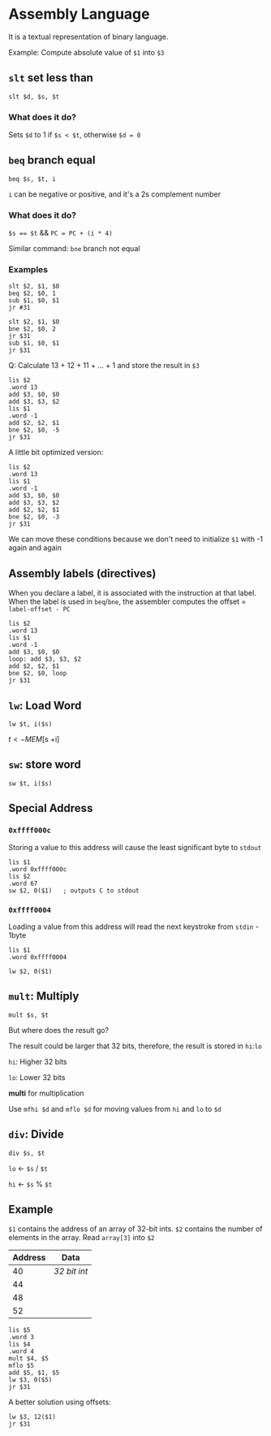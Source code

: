 # Assembly Language

It is a textual representation of binary language.

Example: Compute absolute value of `$1` into `$3`

## `slt` set less than

`slt $d, $s, $t`

### What does it do?

Sets `$d` to 1 if `$s < $t`, otherwise `$d = 0`

## `beq` branch equal

`beq $s, $t, i`

`i` can be negative or positive, and it's a 2s complement number

### What does it do?

`$s == $t` && `PC = PC + (i * 4)`

Similar command: `bne` branch not equal

### Examples

```assembly
slt $2, $1, $0
beq $2, $0, 1
sub $1, $0, $1
jr #31
```

```assembly
slt $2, $1, $0
bne $2, $0, 2
jr $31
sub $1, $0, $1
jr $31
```

Q: Calculate 13 + 12 + 11 + ... + 1 and store the result in `$3`

```assembly
lis $2
.word 13
add $3, $0, $0
add $3, $3, $2
lis $1
.word -1
add $2, $2, $1
bne $2, $0, -5
jr $31
```

A little bit optimized version:

```assembly
lis $2
.word 13
lis $1
.word -1
add $3, $0, $0
add $3, $3, $2
add $2, $2, $1
bne $2, $0, -3
jr $31
```

We can move these conditions because we don't need to initialize `$1` with -1 again and again

## Assembly labels (directives)

When you declare a label, it is associated with the instruction at that label. When the label is used in `beq`/`bne`, the assembler computes the offset = `label-offset - PC`

```assembly
lis $2
.word 13
lis $1
.word -1
add $3, $0, $0
loop: add $3, $3, $2
add $2, $2, $1
bne $2, $0, loop
jr $31
```

## `lw`: Load Word

`lw $t, i($s)`

$t <- MEM[$s +i]

## `sw`: store word

`sw $t, i($s)`

## Special Address

### `0xffff000c`

Storing a value to this address will cause the least significant byte to `stdout`

```assembly
lis $1
.word 0xffff000c
lis $2
.word 67
sw $2, 0($1)   ; outputs C to stdout
```

### `0xffff0004`

Loading a value from this address will read the next keystroke from `stdin` - 1byte

```assembly
lis $1
.word 0xffff0004

lw $2, 0($1)
```

## `mult`: Multiply

`mult $s, $t`

But where does the result go?

The result could be larger that 32 bits, therefore, the result is stored in `hi`:`lo`

`hi`: Higher 32 bits

`lo`: Lower 32 bits

**multi** for multiplication

Use `mfhi $d` and `mflo $d` for moving values from `hi` and `lo` to `$d`

## `div`: Divide

`div $s, $t`

`lo` <- `$s` / `$t`

`hi` <- `$s` % `$t`

## Example

`$1` contains the address of an array of 32-bit ints. `$2` contains the number of elements in the array. Read `array[3]` into `$2`

|Address|Data|
|--|--|
|40| _32 bit int_ |
|44||
|48||
|52||

```assembly
lis $5
.word 3
lis $4
.word 4
mult $4, $5
mflo $5
add $5, $1, $5
lw $3, 0($5)
jr $31
```

A better solution using offsets:

```assembly
lw $3, 12($1)
jr $31
```

